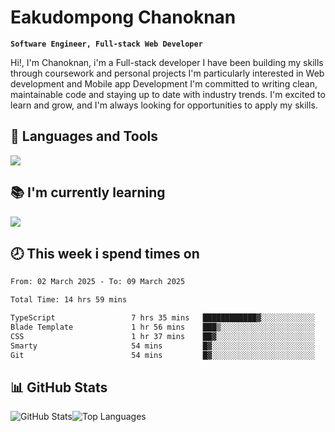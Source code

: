 # Eakudompong Chanoknan

**`Software Engineer, Full-stack Web Developer`**

<p>Hi!, I'm Chanoknan, i'm a Full-stack developer I have been building my skills
through coursework and personal projects I'm particularly interested in Web development
and Mobile app Development I'm committed to writing clean, maintainable
code and staying up to date with industry trends. I'm excited to learn
and grow, and I'm always looking for opportunities to apply my skills.</p>

## 🔧 Languages and Tools

  <a href="https://skillicons.dev">
    <img src="https://skillicons.dev/icons?i=typescript,javascript,html,css,php,java,python,laravel,nodejs,mongodb,react,nextjs,tailwind,mysql,planetscale,postgres,firebase&perline=9" />
  </a>
  
## 📚 I'm currently learning
  <a href="https://skillicons.dev">
    <img src="https://skillicons.dev/icons?i=go,rust,kotlin,androidstudio,graphql,docker,kubernetes,gcp,aws" />
  </a>

## 🕗 This week i spend times on

<!--START_SECTION:waka-->

```txt
From: 02 March 2025 - To: 09 March 2025

Total Time: 14 hrs 59 mins

TypeScript                 7 hrs 35 mins   ████████████▓░░░░░░░░░░░░   50.70 %
Blade Template             1 hr 56 mins    ███▒░░░░░░░░░░░░░░░░░░░░░   12.90 %
CSS                        1 hr 37 mins    ██▓░░░░░░░░░░░░░░░░░░░░░░   10.89 %
Smarty                     54 mins         █▓░░░░░░░░░░░░░░░░░░░░░░░   06.09 %
Git                        54 mins         █▓░░░░░░░░░░░░░░░░░░░░░░░   06.07 %
```

<!--END_SECTION:waka-->

## 📊 GitHub Stats

<p style="display: flex">
  <img alt="GitHub Stats" src="https://github-readme-stats.vercel.app/api?username=EC-9624&show_icons=true&theme=gruvbox&count_private=true"/>
  <img alt="Top Languages" src="https://github-readme-stats.vercel.app/api/top-langs/?username=EC-9624&layout=compact&theme=gruvbox" />  
</p>
